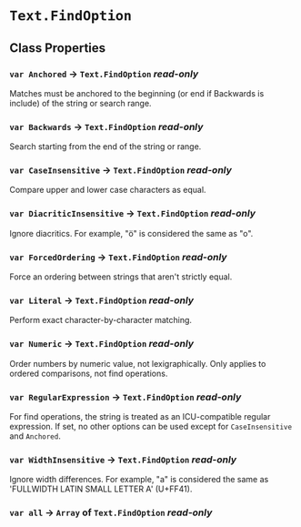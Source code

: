 # `Text.FindOption`

## Class Properties

### `var Anchored` → `Text.FindOption` _read-only_

Matches must be anchored to the beginning (or end if Backwards is include) of the string or search range.   
  


### `var Backwards` → `Text.FindOption` _read-only_

Search starting from the end of the string or range.   
  


### `var CaseInsensitive` → `Text.FindOption` _read-only_

Compare upper and lower case characters as equal.   
  


### `var DiacriticInsensitive` → `Text.FindOption` _read-only_

Ignore diacritics. For example, "ö" is considered the same as "o".   
  


### `var ForcedOrdering` → `Text.FindOption` _read-only_

Force an ordering between strings that aren't strictly equal.   
  


### `var Literal` → `Text.FindOption` _read-only_

Perform exact character-by-character matching.   
  


### `var Numeric` → `Text.FindOption` _read-only_

Order numbers by numeric value, not lexigraphically. Only applies to ordered comparisons, not find operations.   
  


### `var RegularExpression` → `Text.FindOption` _read-only_

For find operations, the string is treated as an ICU-compatible regular expression. If set, no other options can be used except for `CaseInsensitive` and `Anchored`.   
  


### `var WidthInsensitive` → `Text.FindOption` _read-only_

Ignore width differences. For example, "a" is considered the same as 'FULLWIDTH LATIN SMALL LETTER A' (U+FF41).   
  


### `var all` → `Array` of `Text.FindOption` _read-only_
